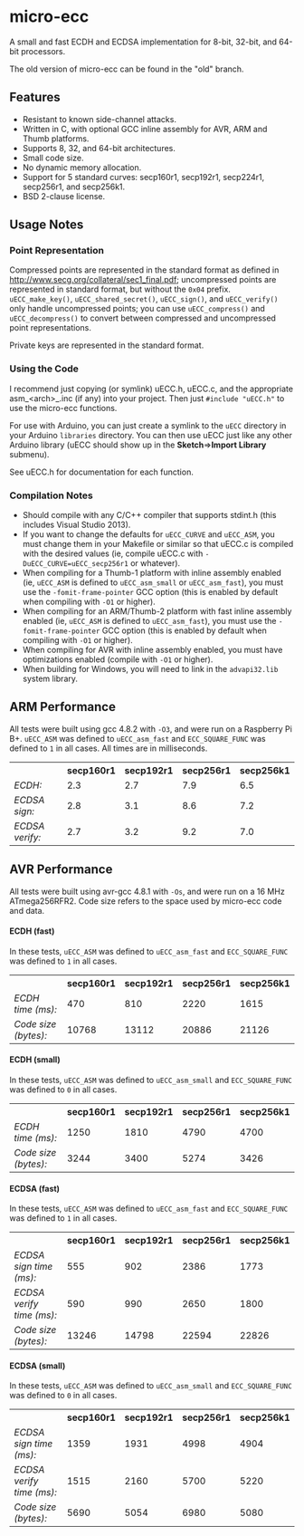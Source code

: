 micro-ecc
==========

A small and fast ECDH and ECDSA implementation for 8-bit, 32-bit, and 64-bit processors.

The old version of micro-ecc can be found in the "old" branch.

Features
--------

 * Resistant to known side-channel attacks.
 * Written in C, with optional GCC inline assembly for AVR, ARM and Thumb platforms.
 * Supports 8, 32, and 64-bit architectures.
 * Small code size.
 * No dynamic memory allocation.
 * Support for 5 standard curves: secp160r1, secp192r1, secp224r1, secp256r1, and secp256k1.
 * BSD 2-clause license.

Usage Notes
-----------
### Point Representation ###
Compressed points are represented in the standard format as defined in http://www.secg.org/collateral/sec1_final.pdf; uncompressed points are represented in standard format, but without the `0x04` prefix. `uECC_make_key()`, `uECC_shared_secret()`, `uECC_sign()`, and `uECC_verify()` only handle uncompressed points; you can use `uECC_compress()` and `uECC_decompress()` to convert between compressed and uncompressed point representations.

Private keys are represented in the standard format.

### Using the Code ###

I recommend just copying (or symlink) uECC.h, uECC.c, and the appropriate asm\_&lt;arch&gt;\_.inc (if any) into your project. Then just `#include "uECC.h"` to use the micro-ecc functions.

For use with Arduino, you can just create a symlink to the `uECC` directory in your Arduino `libraries` directory. You can then use uECC just like any other Arduino library (uECC should show up in the **Sketch**=>**Import Library** submenu).

See uECC.h for documentation for each function.

### Compilation Notes ###

 * Should compile with any C/C++ compiler that supports stdint.h (this includes Visual Studio 2013).
 * If you want to change the defaults for `uECC_CURVE` and `uECC_ASM`, you must change them in your Makefile or similar so that uECC.c is compiled with the desired values (ie, compile uECC.c with `-DuECC_CURVE=uECC_secp256r1` or whatever).
 * When compiling for a Thumb-1 platform with inline assembly enabled (ie, `uECC_ASM` is defined to `uECC_asm_small` or `uECC_asm_fast`), you must use the `-fomit-frame-pointer` GCC option (this is enabled by default when compiling with `-O1` or higher).
 * When compiling for an ARM/Thumb-2 platform with fast inline assembly enabled (ie, `uECC_ASM` is defined to `uECC_asm_fast`), you must use the `-fomit-frame-pointer` GCC option (this is enabled by default when compiling with `-O1` or higher).
 * When compiling for AVR with inline assembly enabled, you must have optimizations enabled (compile with `-O1` or higher).
 * When building for Windows, you will need to link in the `advapi32.lib` system library.

ARM Performance
---------------

All tests were built using gcc 4.8.2 with `-O3`, and were run on a Raspberry Pi B+. `uECC_ASM` was defined to `uECC_asm_fast` and `ECC_SQUARE_FUNC` was defined to `1` in all cases. All times are in milliseconds.

<table>
	<tr>
		<th></th>
		<th>secp160r1</th>
		<th>secp192r1</th>
		<th>secp256r1</th>
		<th>secp256k1</th>
	</tr>
	<tr>
		<td><em>ECDH:</em></td>
		<td>2.3</td>
		<td>2.7</td>
		<td>7.9</td>
		<td>6.5</td>
	</tr>
	<tr>
		<td><em>ECDSA sign:</em></td>
		<td>2.8</td>
		<td>3.1</td>
		<td>8.6</td>
		<td>7.2</td>
	</tr>
	<tr>
		<td><em>ECDSA verify:</em></td>
		<td>2.7</td>
		<td>3.2</td>
		<td>9.2</td>
		<td>7.0</td>
	</tr>
</table>

AVR Performance
---------------

All tests were built using avr-gcc 4.8.1 with `-Os`, and were run on a 16 MHz ATmega256RFR2. Code size refers to the space used by micro-ecc code and data.

#### ECDH (fast) ####

In these tests, `uECC_ASM` was defined to `uECC_asm_fast` and `ECC_SQUARE_FUNC` was defined to `1` in all cases.

<table>
	<tr>
		<th></th>
		<th>secp160r1</th>
		<th>secp192r1</th>
		<th>secp256r1</th>
		<th>secp256k1</th>
	</tr>
	<tr>
		<td><em>ECDH time (ms):</em></td>
		<td>470</td>
		<td>810</td>
		<td>2220</td>
		<td>1615</td>
	</tr>
	<tr>
		<td><em>Code size (bytes):</em></td>
		<td>10768</td>
		<td>13112</td>
		<td>20886</td>
		<td>21126</td>
	</tr>
</table>

#### ECDH (small) ####

In these tests, `uECC_ASM` was defined to `uECC_asm_small` and `ECC_SQUARE_FUNC` was defined to `0` in all cases.

<table>
	<tr>
		<th></th>
		<th>secp160r1</th>
		<th>secp192r1</th>
		<th>secp256r1</th>
		<th>secp256k1</th>
	</tr>
	<tr>
		<td><em>ECDH time (ms):</em></td>
		<td>1250</td>
		<td>1810</td>
		<td>4790</td>
		<td>4700</td>
	</tr>
	<tr>
		<td><em>Code size (bytes):</em></td>
		<td>3244</td>
		<td>3400</td>
		<td>5274</td>
		<td>3426</td>
	</tr>
</table>

#### ECDSA (fast) ####

In these tests, `uECC_ASM` was defined to `uECC_asm_fast` and `ECC_SQUARE_FUNC` was defined to `1` in all cases.

<table>
	<tr>
		<th></th>
		<th>secp160r1</th>
		<th>secp192r1</th>
		<th>secp256r1</th>
		<th>secp256k1</th>
	</tr>
	<tr>
		<td><em>ECDSA sign time (ms):</em></td>
		<td>555</td>
		<td>902</td>
		<td>2386</td>
		<td>1773</td>
	</tr>
	<tr>
		<td><em>ECDSA verify time (ms):</em></td>
		<td>590</td>
		<td>990</td>
		<td>2650</td>
		<td>1800</td>
	</tr>
	<tr>
		<td><em>Code size (bytes):</em></td>
		<td>13246</td>
		<td>14798</td>
		<td>22594</td>
		<td>22826</td>
	</tr>
</table>

#### ECDSA (small) ####

In these tests, `uECC_ASM` was defined to `uECC_asm_small` and `ECC_SQUARE_FUNC` was defined to `0` in all cases.

<table>
	<tr>
		<th></th>
		<th>secp160r1</th>
		<th>secp192r1</th>
		<th>secp256r1</th>
		<th>secp256k1</th>
	</tr>
	<tr>
		<td><em>ECDSA sign time (ms):</em></td>
		<td>1359</td>
		<td>1931</td>
		<td>4998</td>
		<td>4904</td>
	</tr>
	<tr>
		<td><em>ECDSA verify time (ms):</em></td>
		<td>1515</td>
		<td>2160</td>
		<td>5700</td>
		<td>5220</td>
	</tr>
	<tr>
		<td><em>Code size (bytes):</em></td>
		<td>5690</td>
		<td>5054</td>
		<td>6980</td>
		<td>5080</td>
	</tr>
</table>
